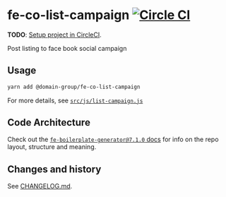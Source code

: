 # fe-co-list-campaign [![Circle CI](https://circleci.com/gh/domain-group/fe-co-list-campaign.svg?style=shield&circle-token=<TODO>)](https://circleci.com/gh/domain-group/fe-co-list-campaign)

**TODO**: [Setup project in CircleCI](https://github.com/domain-group/fe-docs/blob/master/developer-docs/adding-a-repository-to-circleci.md).

Post listing to face book social campaign

<!-- ![Screenshot](./docs/screenshot.png) -->

## Usage

```bash
yarn add @domain-group/fe-co-list-campaign
```

For more details, see [`src/js/list-campaign.js`](./src/js/list-campaign.js)

## Code Architecture

Check out the [`fe-boilerplate-generator@7.1.0`
docs](https://github.com/domain-group/fe-boilerplate-generator/tree/v7.1.0#code-architecture)
for info on the repo layout, structure and meaning.

## Changes and history

See [CHANGELOG.md](./CHANGELOG.md).
